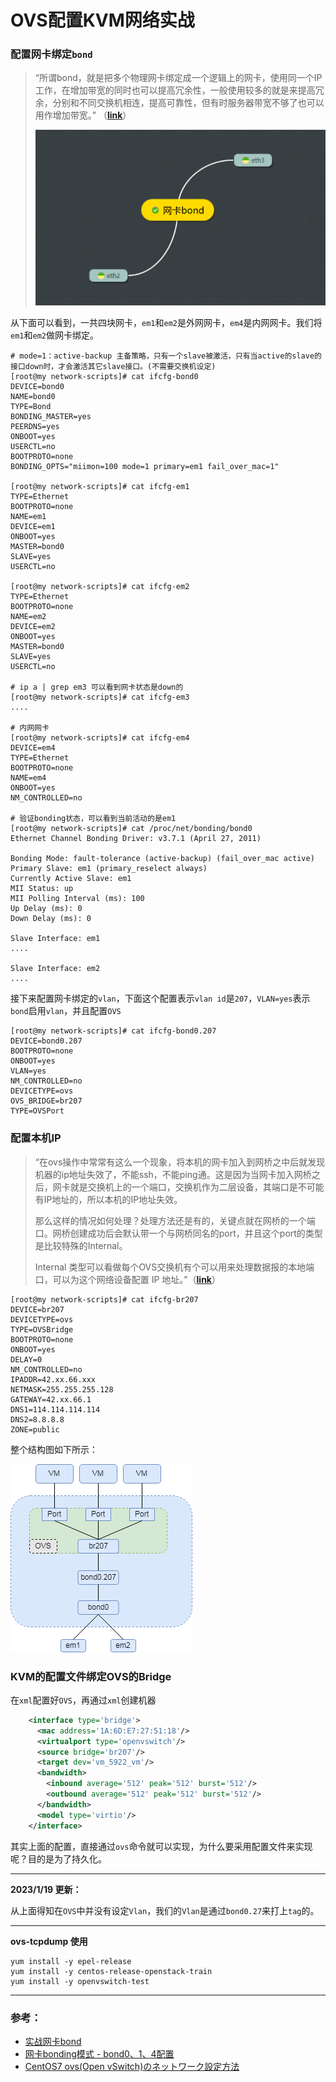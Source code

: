 # OVS配置KVM网络实战

### 配置网卡绑定`bond`

> “所谓bond，就是把多个物理网卡绑定成一个逻辑上的网卡，使用同一个IP工作，在增加带宽的同时也可以提高冗余性，一般使用较多的就是来提高冗余，分别和不同交换机相连，提高可靠性，但有时服务器带宽不够了也可以用作增加带宽。” （[**link**](https://www.linuxprobe.com/actual-combat-nic-bond.html)）
>
> ![image-20221130154352916](OVS配置KVM网络实战.assets/image-20221130154352916.png) 


从下面可以看到，一共四块网卡，`em1`和`em2`是外网网卡，`em4`是内网网卡。我们将`em1`和`em2`做网卡绑定。
```shell
# mode=1：active-backup 主备策略，只有一个slave被激活，只有当active的slave的接口down时，才会激活其它slave接口。(不需要交换机设定)
[root@my network-scripts]# cat ifcfg-bond0
DEVICE=bond0
NAME=bond0
TYPE=Bond
BONDING_MASTER=yes
PEERDNS=yes
ONBOOT=yes
USERCTL=no
BOOTPROTO=none
BONDING_OPTS="miimon=100 mode=1 primary=em1 fail_over_mac=1"

[root@my network-scripts]# cat ifcfg-em1
TYPE=Ethernet
BOOTPROTO=none
NAME=em1
DEVICE=em1
ONBOOT=yes
MASTER=bond0
SLAVE=yes
USERCTL=no

[root@my network-scripts]# cat ifcfg-em2
TYPE=Ethernet
BOOTPROTO=none
NAME=em2
DEVICE=em2
ONBOOT=yes
MASTER=bond0
SLAVE=yes
USERCTL=no

# ip a | grep em3 可以看到网卡状态是down的
[root@my network-scripts]# cat ifcfg-em3
....

# 内网网卡
[root@my network-scripts]# cat ifcfg-em4
DEVICE=em4
TYPE=Ethernet
BOOTPROTO=none
NAME=em4
ONBOOT=yes
NM_CONTROLLED=no

# 验证bonding状态，可以看到当前活动的是em1
[root@my network-scripts]# cat /proc/net/bonding/bond0
Ethernet Channel Bonding Driver: v3.7.1 (April 27, 2011)

Bonding Mode: fault-tolerance (active-backup) (fail_over_mac active)
Primary Slave: em1 (primary_reselect always)
Currently Active Slave: em1
MII Status: up
MII Polling Interval (ms): 100
Up Delay (ms): 0
Down Delay (ms): 0

Slave Interface: em1
....

Slave Interface: em2
....
```

接下来配置网卡绑定的`vlan`，下面这个配置表示`vlan id`是`207`，`VLAN=yes`表示`bond`启用`vlan`，并且配置`OVS`

```shell
[root@my network-scripts]# cat ifcfg-bond0.207
DEVICE=bond0.207
BOOTPROTO=none
ONBOOT=yes
VLAN=yes
NM_CONTROLLED=no
DEVICETYPE=ovs
OVS_BRIDGE=br207
TYPE=OVSPort
```



### 配置本机IP

> “在ovs操作中常常有这么一个现象，将本机的网卡加入到网桥之中后就发现机器的ip地址失效了，不能ssh，不能ping通。这是因为当网卡加入网桥之后，网卡就是交换机上的一个端口，交换机作为二层设备，其端口是不可能有IP地址的，所以本机的IP地址失效。
>
> 那么这样的情况如何处理？处理方法还是有的，关键点就在网桥的一个端口。网桥创建成功后会默认带一个与网桥同名的port，并且这个port的类型是比较特殊的Internal。
>
> Internal 类型可以看做每个OVS交换机有个可以用来处理数据报的本地端口，可以为这个网络设备配置 IP 地址。”（[**link**](https://www.cnblogs.com/goldsunshine/p/11946098.html)）

```shell
[root@my network-scripts]# cat ifcfg-br207
DEVICE=br207
DEVICETYPE=ovs
TYPE=OVSBridge
BOOTPROTO=none
ONBOOT=yes
DELAY=0
NM_CONTROLLED=no
IPADDR=42.xx.66.xxx
NETMASK=255.255.255.128
GATEWAY=42.xx.66.1
DNS1=114.114.114.114
DNS2=8.8.8.8
ZONE=public
```

整个结构图如下所示：

![bond_ovs_kvm.drawio](OVS配置KVM网络实战.assets/bond_ovs_kvm.drawio-16698643037521.png) 



### KVM的配置文件绑定OVS的Bridge

在`xml`配置好`OVS`，再通过`xml`创建机器

```xml
    <interface type='bridge'>
      <mac address='1A:6D:E7:27:51:18'/>
      <virtualport type='openvswitch'/>
      <source bridge='br207'/>
      <target dev='vm_5922_vm'/>
      <bandwidth>
        <inbound average='512' peak='512' burst='512'/>
        <outbound average='512' peak='512' burst='512'/>
      </bandwidth>
      <model type='virtio'/>
    </interface>
```

其实上面的配置，直接通过`ovs`命令就可以实现，为什么要采用配置文件来实现呢？目的是为了持久化。

----

**2023/1/19 更新：**

从上面得知在`OVS`中并没有设定`Vlan`，我们的`Vlan`是通过`bond0.27`来打上`tag`的。

----------

**ovs-tcpdump 使用**

```
yum install -y epel-release
yum install -y centos-release-openstack-train
yum install -y openvswitch-test

```



---

### 参考：
* [实战网卡bond](https://www.linuxprobe.com/actual-combat-nic-bond.html)
* [网卡bonding模式 - bond0、1、4配置](https://www.cnblogs.com/kaishirenshi/p/10245228.html)
* [CentOS7 ovs(Open vSwitch)のネットワーク設定方法](https://metonymical.hatenablog.com/entry/2018/12/25/210811)
